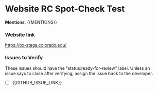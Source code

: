 <!---
////////////////////////////////////////////////////////////////////////////////////////////////////////////////////////

DEVELOPERS: 

* title for this issue = Website RC Spot-Check Test: {{WEBSITE_PROJECT_TITLE}} {{VERSION}}
* replace {{MENTIONS}} with @mentions for team members who should receive GitHub notifications about this issue
* Fill in the {{GITHUB_ISSUE_LINK}} placeholder.
* assign the issue to @KatieWoe and @kathy-phet

////////////////////////////////////////////////////////////////////////////////////////////////////////////////////////
-->

<h1>Website RC Spot-Check Test</h1>

**Mentions**: {{MENTIONS}}

<h3>Website link</h3>

https://ox-stage.colorado.edu/

<h3>Issues to Verify</h3>

These issues should have the "status:ready-for-review" label. Unless an issue says to close after verifying, assign the
issue back to the developer.

- [ ] {{GITHUB_ISSUE_LINK}}
